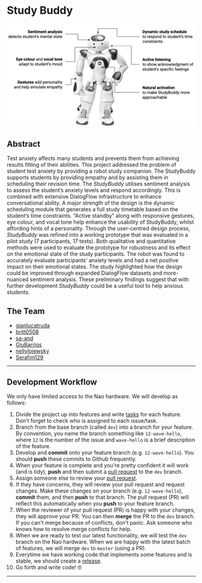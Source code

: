 # Study Buddy

![](figs/studybuddy.png)

## Abstract
Test anxiety affects many students and prevents them from achieving results fitting of their abilities. This project addressed the problem of student test anxiety by providing a robot study companion. The StudyBuddy supports students by providing empathy and by assisting them in scheduling their revision time. 
The *StudyBuddy* utilises sentiment analysis to assess the student’s anxiety levels and respond accordingly. This is combined with extensive DialogFlow infrastructure to enhance conversational ability. A major strength of the design is the dynamic scheduling module that generates a full study timetable based on the student’s time constraints. “Active standby” along with responsive gestures, eye colour, and vocal tone help enhance the usability of StudyBuddy, whilst affording hints of a personality. 
Through the user-centred design process, *StudyBuddy* was refined into a working prototype that was evaluated in a pilot study (7 participants, 17 tests). Both qualitative and quantitative methods were used to evaluate the prototype for robustness and its effect on the emotional state of the study participants. The robot was found to accurately evaluate participants’ anxiety levels and had a net positive impact on their emotional states. The study highlighted how the design could be improved through expanded DialogFlow datasets and more-nuanced sentiment analysis. These preliminary findings suggest that with further development *StudyBuddy* could be a useful tool to help anxious students. 


## The Team
- [gianlucatruda](http://github.com/gianlucatruda)
- [britt0508](http://github.com/britt0508)
- [sa-and](http://github.com/sa-and)
- [GiuBarrios](http://github.com/GiuBarrios)
- [nellylojewsky](http://github.com/nellylojewsky)
- [Serafim129](http://github.com/Serafim179)

---

## Development Workflow

We only have limited access to the Nao hardware. We will develop as follows:
1. Divide the project up into features and write [tasks](https://github.com/gianlucatruda/sir2019-study-buddy-group-7/issues) for each feature. Don't forget to check who is assigned to each issue/task.
2. Branch from the base branch (called `dev`) into a branch for your feature. By convention, you name the branch something like `12-wave-hello`, where `12` is the number of the issue and `wave-hello` is a brief description of the feature.
3. Develop and **commit** onto your feature branch (e.g. `12-wave-hello`). You should **push** these commits to Github frequently.
4. When your feature is complete and you're pretty confident it will work (and is tidy), **push** and then submit a [pull request](https://github.com/gianlucatruda/sir2019-study-buddy-group-7/pulls) to the `dev` branch.
5. Assign someone else to review your [pull request](https://github.com/gianlucatruda/sir2019-study-buddy-group-7/pulls).
6. If they have concerns, they will review your pull request and request changes. Make these changes on your branch (e.g. `12-wave-hello`), **commit** them, and then **push** to that branch. The pull request (PR) will reflect this automatically when you **push** to your feature branch.
7. When the reviewer of your pull request (PR) is happy with your changes, they will approve your PR. You can then **merge** the PR to the `dev` branch. If you can't merge because of conflicts, don't panic. Ask someone who knows how to resolve merge conflicts for help.
8. When we are ready to test our latest functionality, we will test the `dev` branch on the Nao hardware. When we are happy with the latest batch of features, we will merge `dev` to `master` (using a PR). 
9. Everytime we have working code that implements some features and is stable, we should create a [release](https://github.com/gianlucatruda/sir2019-study-buddy-group-7/releases).
10. Go forth and write code! 🤓

---

